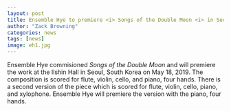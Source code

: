 ```yaml
---
layout: post
title: Ensemble Hye to premiere <i> Songs of the Double Moon <i> in Seoul on May 18!
author: "Zack Browning"
categories: news
tags: [news]
image: eh1.jpg
---
```


Ensemble Hye commisioned *Songs of the Double Moon* and will premiere the work at the Ilshin Hall in Seoul, South Korea on May 18, 2019. The composition is scored for flute, violin, cello, and piano, four hands. There is a second version of the piece which is scored for flute, violin, cello, piano, and xylophone.  Ensemble Hye will premiere the version with the piano, four hands. 



